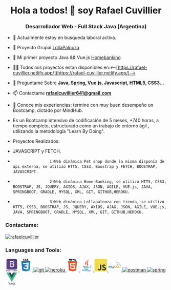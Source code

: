<h1 align="center">Hola a todos! 👋 soy Rafael Cuvillier</h1>
<h3 align="center">Desarrollador Web - Full Stack Java (Argentina)</h3>

- 🔭 Actualmente estoy en busqueda laboral activa.

- 👯 Proyecto Grupal [LollaPalooza](https://lollapalooza-ecommerce.herokuapp.com/)

- 🏦 Mi primer proyecto Java && Vue.js [Homebanking](https://frontend-homebanking.herokuapp.com/web/index.html)

- 👨‍💻 Todos mis proyectos estan disponibles en:<--[https://rafael-cuvillier.netlify.app/](https://rafael-cuvillier.netlify.app/)-->

- 💬 Preguntame Sobre **Java, Spring, Vue.js, Javascript, HTML5, CSS3...**

- 📫 Contactame **rafaelcuvillier641@gmail.com**

- 📄 Conoce mis experiencias: termine con muy buen desempeño un Bootcamp, dictado por MindHub. 
- Es un Bootcamp intensivo de codificación de 5 meses, +740 horas, a tiempo completo, estructurado como un trabajo de entorno ágil , utilizando la metodología "Learn By Doing". 
- Proyectos Realizados: 
- JAVASCRIPT y FETCH. 
-                     1)Web dinámica Pet shop donde la misma disponía de api externa, se utilizó HTT5, CSS3, Boostrap y FETCH, BOOSTRAP, JAVASCRIPT. 
-                     2)Web dinámica Home-Banking, se utilizó HTT5, CSS3, BOOSTRAP, JS, JQUERY, AXIOS, AJAX, JSON, AGILE, VUE.js, JAVA, SPRINGBOOT, GRADLE, MYSQL, XML, GIT, GITHUB,HEROKU. 
-                     3)Web dinámica Lollapalooza con tienda, se utilizó HTT5, CSS3, BOOSTRAP, JS, JQUERY, AXIOS, AJAX, JSON, AGILE, VUE.js, JAVA, SPRINGBOOT, GRADLE, MYSQL, XML, GIT, GITHUB,HEROKU.

<h3 align="left">Contactame:</h3>
<p align="left">
<a href="https://www.linkedin.com/in/rafael-cuvillier-2a51721a6/" target="blank"><img align="center" src="https://raw.githubusercontent.com/rahuldkjain/github-profile-readme-generator/master/src/images/icons/Social/linked-in-alt.svg" alt="rafaelcuvillier" height="30" width="40" /></a>
</p>

<h3 align="left">Languages and Tools:</h3>
<p align="left"> <a href="https://getbootstrap.com" target="_blank"> <img src="https://raw.githubusercontent.com/devicons/devicon/master/icons/bootstrap/bootstrap-plain-wordmark.svg" alt="bootstrap" width="40" height="40"/> </a> <a href="https://www.w3schools.com/css/" target="_blank"> <img src="https://raw.githubusercontent.com/devicons/devicon/master/icons/css3/css3-original-wordmark.svg" alt="css3" width="40" height="40"/> </a> <a href="https://git-scm.com/" target="_blank"> <img src="https://www.vectorlogo.zone/logos/git-scm/git-scm-icon.svg" alt="git" width="40" height="40"/> </a> <a href="https://heroku.com" target="_blank"> <img src="https://www.vectorlogo.zone/logos/heroku/heroku-icon.svg" alt="heroku" width="40" height="40"/> </a> <a href="https://www.w3.org/html/" target="_blank"> <img src="https://raw.githubusercontent.com/devicons/devicon/master/icons/html5/html5-original-wordmark.svg" alt="html5" width="40" height="40"/> </a> <a href="https://www.java.com" target="_blank"> <img src="https://raw.githubusercontent.com/devicons/devicon/master/icons/java/java-original.svg" alt="java" width="40" height="40"/> </a> <a href="https://developer.mozilla.org/en-US/docs/Web/JavaScript" target="_blank"> <img src="https://raw.githubusercontent.com/devicons/devicon/master/icons/javascript/javascript-original.svg" alt="javascript" width="40" height="40"/> </a> <a href="https://www.mysql.com/" target="_blank"> <img src="https://raw.githubusercontent.com/devicons/devicon/master/icons/mysql/mysql-original-wordmark.svg" alt="mysql" width="40" height="40"/> </a> <a href="https://postman.com" target="_blank"> <img src="https://www.vectorlogo.zone/logos/getpostman/getpostman-icon.svg" alt="postman" width="40" height="40"/> </a> <a href="https://spring.io/" target="_blank"> <img src="https://www.vectorlogo.zone/logos/springio/springio-icon.svg" alt="spring" width="40" height="40"/> </a> <a href="https://vuejs.org/" target="_blank"> <img src="https://raw.githubusercontent.com/devicons/devicon/master/icons/vuejs/vuejs-original-wordmark.svg" alt="vuejs" width="40" height="40"/> </a> </p>



<!--
**RafaCuvillier/RafaCuvillier** is a ✨ _special_ ✨ repository because its `README.md` (this file) appears on your GitHub profile.

Here are some ideas to get you started:

- 🔭 I’m currently working on ...
- 🌱 I’m currently learning ...
- 👯 I’m looking to collaborate on ...
- 🤔 I’m looking for help with ...
- 💬 Ask me about ...
- 📫 How to reach me: ...
- 😄 Pronouns: ...
- ⚡ Fun fact: ...
-->

